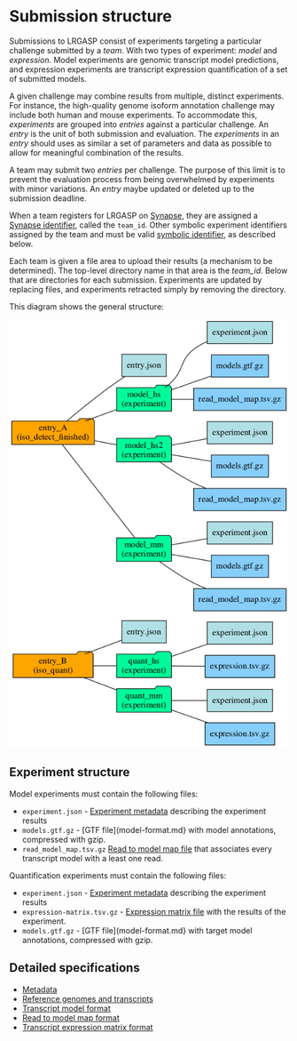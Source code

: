 # Submission structure

Submissions to LRGASP consist of experiments targeting a particular challenge
submitted by a *team*.  With two types of experiment: *model* and
*expression*.  Model experiments are genomic transcript model predictions, and
expression experiments are transcript expression quantification of a set of
submitted models.

A given challenge may combine results from multiple, distinct experiments.
For instance, the high-quality genome isoform annotation challenge may
include both human and mouse experiments. To accommodate this, *experiments*
are grouped into *entries* against a particular challenge.  An *entry* is
the unit of both submission and evaluation.  The *experiments* in an *entry*
should uses as similar a set of parameters and data as possible to allow
for meaningful combination of the results.

A team may submit two *entries* per challenge.  The purpose of this
limit is to prevent the evaluation process from being overwhelmed by
experiments with minor variations.  An *entry* maybe updated or deleted
up to the submission deadline.

When a team registers for LRGASP on [Synapse](https://www.synapse.org), they are assigned a [Synapse
identifier](metadata-identifiers.md#synapse-identifiers), called the ``team_id``.  Other symbolic
experiment identifiers assigned by the team and must be valid [symbolic
identifier](metadata-identifiers.md#symbolic-identifiers), as described below.

Each team is given a file area to upload their results (a mechanism to be
determined).  The top-level directory name in that area is the
*team_id*. Below that are directories for each submission.  Experiments are
updated by replacing files, and experiments retracted simply by removing the
directory.

This diagram shows the general structure:

![Submission file hierarchy diagram](submit_tree.png)

## Experiment structure

Model experiments must contain the following files:

- ```experiment.json``` - [Experiment metadata](metadata.md#experiment.json) describing the experiment results
- ```models.gtf.gz``` - [GTF file](model-format.md} with model annotations, compressed with gzip.
- ```read_model_map.tsv.gz``` [Read to model map file](read_model_map_format.md) that associates every transcript model with a least one read.

Quantification experiments must contain the following files:

- ```experiment.json``` - [Experiment metadata](metadata.md#experiment.json) describing the experiment results
- ```expression-matrix.tsv.gz``` - [Expression matrix file](expression_matrix_format.md) with the results of the experiment.
- ```models.gtf.gz``` - [GTF file](model-format.md} with target model annotations, compressed with gzip.

## Detailed specifications

- [Metadata](metadata.md)
- [Reference genomes and transcripts](reference-genomes.md)
- [Transcript model format](model-format.md)
- [Read to model map format](reads_transcript_map_format.md)
- [Transcript expression matrix format](expression_matrix_format.md)
